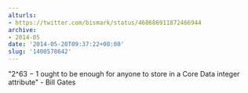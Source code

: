 ```yaml
---
alturls:
- https://twitter.com/bismark/status/468686911872466944
archive:
- 2014-05
date: '2014-05-20T09:37:22+00:00'
slug: '1400578642'
---
```


"2^63 − 1 ought to be enough for anyone to store in a Core Data integer attribute" - Bill Gates

